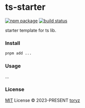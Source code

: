 # ts-starter 

<p>
  <a href="https://npmjs.com/package/__ts-starter__"><img src="https://img.shields.io/npm/v/ts-starter.svg" alt="npm package"></a>
  <a href="https://github.com/zhou-tao/ts-starter/actions/workflows/ci.yml"><img src="https://github.com/zhou-tao/ts-starter/actions/workflows/ci.yml/badge.svg?branch=main" alt="build status"></a>
</p>

starter template for ts lib.

### Install

```bash
pnpm add ...
```

### Usage

...


### License

[MIT](./LICENSE) License &copy; 2023-PRESENT [toryz](https://github.com/zhou-tao)
